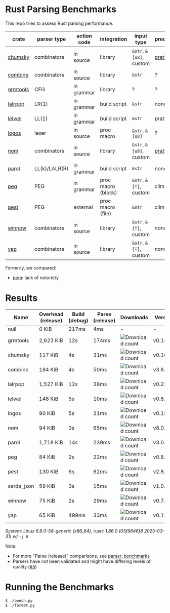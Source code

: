 # Rust Parsing Benchmarks

This repo tries to assess Rust parsing performance.

| crate      | parser type   | action code | integration        | input type              | precedence             | parameterized rules | streaming input |
|------------|---------------|-------------|--------------------|-------------------------|------------------------|---------------------|-----------------|
| [chumsky]  | combinators   | in source   | library            | `&str`, `&[u8]`, custom | [pratt][chumsky-pratt] | Yes                 | Yes             |
| [combine]  | combinators   | in source   | library            | `&str`                  | ?                      | ?                   | ?               |
| [grmtools] | CFG           | in grammar  | library            | ?                       | ?                      | ?                   | ?               |
| [lalrpop]  | LR(1)         | in grammar  | build script       | `&str`                  | none                   | Yes                 | No              |
| [lelwel]   | LL(1)         | in grammar  | build script       | `&str`                  | pratt                  | Yes                 | No              |
| [logos]    | lexer         | in source   | proc macro         | `&str`, `&[u8]`         | ?                      | ?                   | ?               |
| [nom]      | combinators   | in source   | library            | `&str`, `&[u8]`, custom | [pratt][nom-pratt]     | Yes                 | Yes             |
| [parol]    | LL(k)/LALR(R) | in grammar  | build script       | `&str`                  | none                   | ?                   | No              |
| [peg]      | PEG           | in grammar  | proc macro (block) | `&str`, `&[T]`, custom  | climbing               | Yes                 | No              |
| [pest]     | PEG           | external    | proc macro (file)  | `&str`                  | climbing               | No                  | No              |
| [winnow]   | combinators   | in source   | library            | `&str`, `&[T]`, custom  | none                   | Yes                 | Yes             |
| [yap]      | combinators   | in source   | library            | `&str`, `&[T]`, custom  | none                   | Yes                 | ?               |

Formerly, we compared:
- [pom]: lack of notoriety

# Results

Name | Overhead (release) | Build (debug) | Parse (release) | Downloads | Version
-----|--------------------|---------------|-----------------|-----------|--------
null | 0 KiB | 217ms | 4ms | - | -
grmtools | 2,623 KiB | 12s | 174ms | ![Download count](https://img.shields.io/crates/dr/cfgrammar) | v0.13.10
chumsky | 117 KiB | 4s | 31ms | ![Download count](https://img.shields.io/crates/dr/chumsky) | v0.10.1
combine | 184 KiB | 4s | 50ms | ![Download count](https://img.shields.io/crates/dr/combine) | v3.8.1
lalrpop | 1,527 KiB | 12s | 38ms | ![Download count](https://img.shields.io/crates/dr/lalrpop) | v0.22.1
lelwel | 148 KiB | 5s | 10ms | ![Download count](https://img.shields.io/crates/dr/lelwel) | v0.8.0
logos | 90 KiB | 5s | 21ms | ![Download count](https://img.shields.io/crates/dr/logos) | v0.15.0
nom | 94 KiB | 3s | 65ms | ![Download count](https://img.shields.io/crates/dr/nom) | v8.0.0
parol | 1,718 KiB | 14s | 239ms | ![Download count](https://img.shields.io/crates/dr/parol) | v3.0.1
peg | 84 KiB | 2s | 22ms | ![Download count](https://img.shields.io/crates/dr/peg) | v0.8.5
pest | 130 KiB | 6s | 62ms | ![Download count](https://img.shields.io/crates/dr/pest) | v2.8.0
serde_json | 59 KiB | 3s | 15ms | ![Download count](https://img.shields.io/crates/dr/serde_json) | v1.0.140
winnow | 75 KiB | 2s | 29ms | ![Download count](https://img.shields.io/crates/dr/winnow) | v0.7.8
yap | 65 KiB | 499ms | 33ms | ![Download count](https://img.shields.io/crates/dr/yap) | v0.12.0

*System: Linux 6.8.0-58-generic (x86_64), rustc 1.86.0 (05f9846f8 2025-03-31) w/ `-j 8`*

Note:
- For more "Parse (release)" comparisons, see [parser_benchmarks](https://github.com/rust-bakery/parser_benchmarks)
- Parsers have not been validated and might have differing levels of quality ([#5](https://github.com/epage/parse-benchmarks-rs/issues/5))

# Running the Benchmarks

```bash
$ ./bench.py
$ ./format.py
```

[chumsky]: https://github.com/zesterer/chumsky
[chumsky-pratt]: https://docs.rs/chumsky/latest/chumsky/pratt/index.html
[combine]: https://github.com/Marwes/combine
[lalrpop]: https://github.com/lalrpop/lalrpop
[lelwel]: https://github.com/0x2a-42/lelwel
[logos]: https://github.com/maciejhirsz/logos
[nom]: https://github.com/geal/nom
[nom-pratt]: https://docs.rs/nom-language/latest/nom_language/precedence/fn.precedence.html
[parol]: https://github.com/jsinger67/parol
[peg]: https://github.com/kevinmehall/rust-peg
[pest]: https://github.com/pest-parser/pest
[pom]: https://github.com/j-f-liu/pom
[winnow]: https://github.com/winnow-rs/winnow
[yap]: https://github.com/jsdw/yap
[yap]: https://github.com/jsdw/yap
[grmtools]: https://crates.io/crates/cfgrammar
